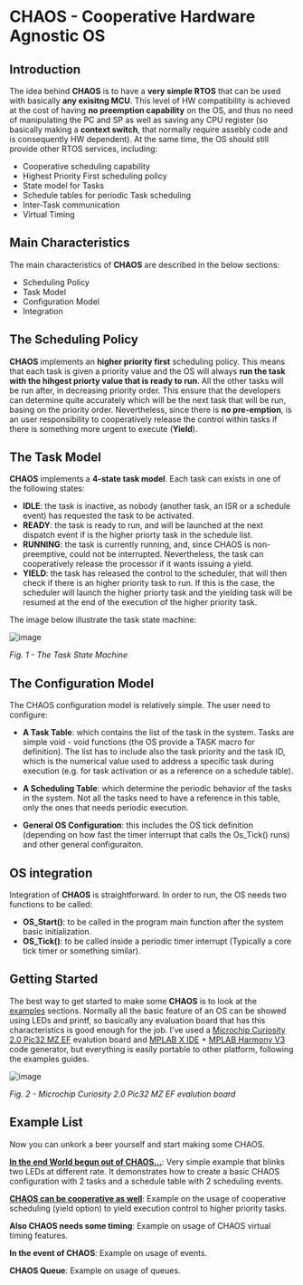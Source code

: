 # CHAOS - Cooperative Hardware Agnostic OS

## Introduction
The idea behind **CHAOS** is to have a **very simple RTOS** that can be used with basically **any exisitng MCU**. This level of HW compatibility is achieved at the cost of having **no preemption capability** on the OS, and thus no need of manipulating the PC and SP as well as saving any CPU register (so basically making a **context switch**, that normally require assebly code and is consequently HW dependent). At the same time, the OS should still provide other RTOS services, including:

- Cooperative scheduling capability
- Highest Priority First scheduling policy
- State model for Tasks
- Schedule tables for periodic Task scheduling
- Inter-Task communication
- Virtual Timing

## Main Characteristics
The main characteristics of **CHAOS** are described in the below sections:
- Scheduling Policy
- Task Model
- Configuration Model
- Integration

## The Scheduling Policy
**CHAOS** implements an **higher priority first** scheduling policy. This means that each task is given a priority value and the OS will always **run the task with the hihgest priorty value that is ready to run**. All the other tasks will be run after, in decreasing priority order. This ensure that the developers can determine quite accurately which will be the next task that will be run, basing on the priority order. Nevertheless, since there is **no pre-emption**, is an user responsibility to cooperatively release the control within tasks if there is something more urgent to execute (**Yield**).

## The Task Model
**CHAOS** implements a **4-state task model**. Each task can exists in one of the following states:

- **IDLE**: the task is inactive, as nobody (another task, an ISR or a schedule event) has requested the task to be activated.
- **READY**: the task is ready to run, and will be launched at the next dispatch event if is the higher priorty task in the schedule list.
- **RUNNING**: the task is currently running, and, since CHAOS is non-preemptive, could not be interrupted. Nevertheless, the task can cooperatively release the processor if it wants issuing a yield.
- **YIELD**: the task has released the control to the scheduler, that will then check if there is an higher priority task to run. If this is the case, the scheduler will launch the higher priorty task and the yielding task will be resumed at the end of the execution of the higher priority task. 

The image below illustrate the task state machine:

![image](https://github.com/ffich/CHAOS/assets/59200746/d1c98f89-bda3-40ea-9ec2-616a8c2a789a)

*Fig. 1 - The Task State Machine*

## The Configuration Model
The CHAOS configuration model is relatively simple. The user need to configure:

- **A Task Table**: which contains the list of the task in the system. Tasks are simple void - void functions (the OS provide a TASK macro for definition). The list has to include also the task priority and the task ID, which is the numerical value used to address a specific task during execution (e.g. for task activation or as a reference on a schedule table).

- **A Scheduling Table**: which determine the periodic behavior of the tasks in the system. Not all the tasks need to have a reference in this table, only the ones that needs periodic execution.

- **General OS Configuration**: this includes the OS tick definition (depending on how fast the timer interrupt that calls the Os_Tick() runs) and other general configuraiton.

## OS integration
Integration of **CHAOS** is straightforward. In order to run, the OS needs two functions to be called:

- **OS_Start()**: to be called in the program main function after the system basic initialization.
- **OS_Tick()**: to be called inside a periodic timer interrupt (Typically a core tick timer or something similar).

## Getting Started
The best way to get started to make some **CHAOS** is to look at the [examples](https://github.com/ffich/CHAOS/tree/main/examples) sections. Normally all the basic feature of an OS can be showed using LEDs and printf, so basically any evaluation board that has this characteristics is good enough for the job. I've used a [Microchip Curiosity 2.0 Pic32 MZ EF](https://www.microchip.com/en-us/development-tool/dm320209) evalution board and [MPLAB X IDE](https://www.microchip.com/en-us/tools-resources/develop/mplab-x-ide) + [MPLAB Harmony V3](https://www.microchip.com/en-us/tools-resources/configure/mplab-harmony) code generator, but everything is easily portable to other platform, following the examples guides. 

![image](https://github.com/ffich/CHAOS/assets/59200746/33cdfd6b-bde9-4cc2-b57a-0d35b5831352)

*Fig. 2 - Microchip Curiosity 2.0 Pic32 MZ EF evalution board*

## Example List
Now you can unkork a beer yourself and start making some CHAOS.

[**In the end World begun out of CHAOS...**](https://github.com/ffich/CHAOS/tree/main/examples/10_HelloWorld): Very simple example that blinks two LEDs at different rate. It demonstrates how to create a basic CHAOS configuration with 2 tasks and a schedule table with 2 scheduling events.

[**CHAOS can be cooperative as well**](https://github.com/ffich/CHAOS/tree/main/examples/20_CooperativeScheduling): Example on the usage of cooperative scheduling (yield option) to yield execution control to higher priority tasks.

**Also CHAOS needs some timing**: Example on usage of CHAOS virtual timing features.

**In the event of CHAOS**: Example on usage of events.

**CHAOS Queue**: Example on usage of queues.

